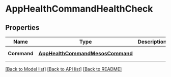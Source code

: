 # AppHealthCommandHealthCheck

## Properties
Name | Type | Description | Notes
------------ | ------------- | ------------- | -------------
**Command** | [**AppHealthCommandMesosCommand**](app.health.command.MesosCommand.md) |  | [default to null]

[[Back to Model list]](../README.md#documentation-for-models) [[Back to API list]](../README.md#documentation-for-api-endpoints) [[Back to README]](../README.md)


